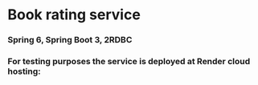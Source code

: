 # Book rating service

### Spring 6, Spring Boot 3, 2RDBC
### For testing purposes the service is deployed at Render cloud hosting: 
